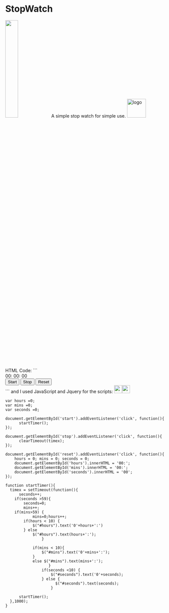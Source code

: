 # StopWatch
<img width="28%" height="auto" src="https://user-images.githubusercontent.com/42619243/51637290-099d3880-1f64-11e9-957f-672dabf8c717.png">
A simple stop watch for simple use.
<img width="59" alt="logo" src="https://user-images.githubusercontent.com/42619243/51549524-43dadd00-1e73-11e9-937a-416dbc7dd1e3.png">
<br>
HTML Code:
```
<html>
    <head>
        <title>
            Simple stopwatch
        </title>
        <meta charset="utf-8">
        <link rel="stylesheet" href="https://stackpath.bootstrapcdn.com/bootstrap/4.2.1/css/bootstrap.min.css" integrity="sha384-GJzZqFGwb1QTTN6wy59ffF1BuGJpLSa9DkKMp0DgiMDm4iYMj70gZWKYbI706tWS" crossorigin="anonymous">
        <link rel="stylesheet" type="text/css" href="main.css">
        <script src="https://ajax.googleapis.com/ajax/libs/jquery/3.3.1/jquery.min.js"></script>  
    </head>
    <body>
        <div class="time" id="timer">
          <span id="hours">00:</span>
          <span id="mins">00:</span>
          <span id="seconds">00</span>  
        </div>
        <div id="controls">
            <button class="btn btn-success" id="start">Start</button>
            <button class="btn btn-danger" id="stop">Stop</button>
            <button class="btn btn-warning" id="reset">Reset</button>
        </div>  
    <script type="text/javascript" src="main.js"></script>
    </body>
</html>
```
and I used JavaScript and Jquery for the scripts: <img width="25" src="https://user-images.githubusercontent.com/42619243/51636877-f89ff780-1f62-11e9-83fd-0968e87c1d7a.png"><img width="25" src="https://user-images.githubusercontent.com/42619243/51637128-998eb280-1f63-11e9-95b3-b84d8011030b.png">

```
var hours =0;
var mins =0;
var seconds =0;

document.getElementById('start').addEventListener('click', function(){
      startTimer();
});

document.getElementById('stop').addEventListener('click', function(){
      clearTimeout(timex);
});

document.getElementById('reset').addEventListener('click', function(){
    hours = 0; mins = 0; seconds = 0;
    document.getElementById('hours').innerHTML = '00:';
    document.getElementById('mins').innerHTML = '00:';
    document.getElementById('seconds').innerHTML = '00';
});
            
function startTimer(){
  timex = setTimeout(function(){
      seconds++;
    if(seconds >59){
        seconds=0;
        mins++;
    if(mins>59) {
            mins=0;hours++;
        if(hours < 10) {
            $("#hours").text('0'+hours+':')
        } else 
            $("#hours").text(hours+':');
                }
                       
            if(mins < 10){                     
                $("#mins").text('0'+mins+':');
            }       
            else $("#mins").text(mins+':');
                   }    
                if(seconds <10) {
                    $("#seconds").text('0'+seconds);
                } else {
                      $("#seconds").text(seconds);
                    }
     
      startTimer();
  },1000);
}
```


